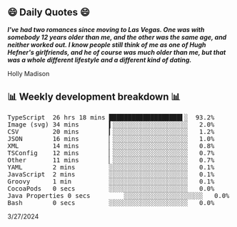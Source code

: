 ## 😄 Daily Quotes 😄

_**I've had two romances since moving to Las Vegas. One was with somebody 12 years older than me, and the other was the same age, and neither worked out. I know people still think of me as one of Hugh Hefner's girlfriends, and he of course was much older than me, but that was a whole different lifestyle and a different kind of dating.**_

Holly Madison



## 📊 Weekly development breakdown 📊

<pre>TypeScript  26 hrs 18 mins ███████████████████▌░  93.2%
Image (svg) 34 mins        ▍░░░░░░░░░░░░░░░░░░░░   2.0%
CSV         20 mins        ▎░░░░░░░░░░░░░░░░░░░░   1.2%
JSON        16 mins        ▏░░░░░░░░░░░░░░░░░░░░   1.0%
XML         14 mins        ▏░░░░░░░░░░░░░░░░░░░░   0.8%
TSConfig    12 mins        ▏░░░░░░░░░░░░░░░░░░░░   0.7%
Other       11 mins        ▏░░░░░░░░░░░░░░░░░░░░   0.7%
YAML        2 mins         ░░░░░░░░░░░░░░░░░░░░░   0.1%
JavaScript  2 mins         ░░░░░░░░░░░░░░░░░░░░░   0.1%
Groovy      1 min          ░░░░░░░░░░░░░░░░░░░░░   0.1%
CocoaPods   0 secs         ░░░░░░░░░░░░░░░░░░░░░   0.0%
Java Properties 0 secs         ░░░░░░░░░░░░░░░░░░░░░   0.0%
Bash        0 secs         ░░░░░░░░░░░░░░░░░░░░░   0.0%</pre>

3/27/2024